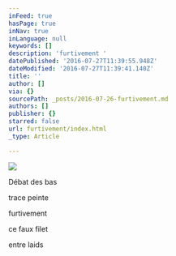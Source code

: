 ```yaml
---
inFeed: true
hasPage: true
inNav: true
inLanguage: null
keywords: []
description: 'furtivement '
datePublished: '2016-07-27T11:39:55.948Z'
dateModified: '2016-07-27T11:39:41.140Z'
title: ''
author: []
via: {}
sourcePath: _posts/2016-07-26-furtivement.md
authors: []
publisher: {}
starred: false
url: furtivement/index.html
_type: Article

---
```

![](https://the-grid-user-content.s3-us-west-2.amazonaws.com/89de2abd-2b73-46cc-943a-c3e43965d221.jpg)

Débat des bas

trace peinte

furtivement 

ce faux filet

entre laids